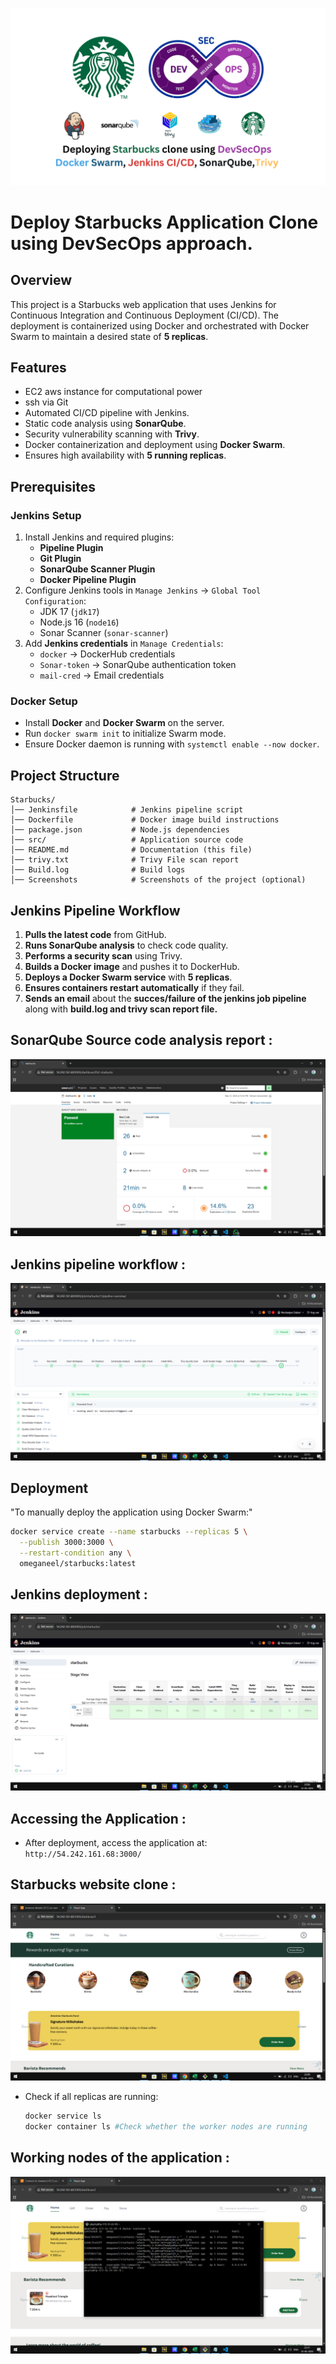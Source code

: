 ![Starbucks Clone Deployment](https://github.com/Omeganeel/Starbucks/blob/main/starbucks.png)
# Deploy Starbucks Application Clone using DevSecOps approach.


## Overview
This project is a Starbucks web application that uses Jenkins for Continuous Integration and Continuous Deployment (CI/CD). The deployment is containerized using Docker and orchestrated with Docker Swarm to maintain a desired state of **5 replicas**.

## Features
- EC2 aws instance for computational power
- ssh via Git 
- Automated CI/CD pipeline with Jenkins.
- Static code analysis using **SonarQube**.
- Security vulnerability scanning with **Trivy**.
- Docker containerization and deployment using **Docker Swarm**.
- Ensures high availability with **5 running replicas**.


## Prerequisites
### Jenkins Setup
1. Install Jenkins and required plugins:
   - **Pipeline Plugin**
   - **Git Plugin**
   - **SonarQube Scanner Plugin**
   - **Docker Pipeline Plugin**
2. Configure Jenkins tools in `Manage Jenkins` → `Global Tool Configuration`:
   - JDK 17 (`jdk17`)
   - Node.js 16 (`node16`)
   - Sonar Scanner (`sonar-scanner`)
3. Add **Jenkins credentials** in `Manage Credentials`:
   - `docker` → DockerHub credentials
   - `Sonar-token` → SonarQube authentication token
   - `mail-cred` → Email credentials


### Docker Setup
- Install **Docker** and **Docker Swarm** on the server.
- Run `docker swarm init` to initialize Swarm mode.
- Ensure Docker daemon is running with `systemctl enable --now docker`.


## Project Structure
```
Starbucks/
│── Jenkinsfile            # Jenkins pipeline script
│── Dockerfile             # Docker image build instructions
│── package.json           # Node.js dependencies
│── src/                   # Application source code
│── README.md              # Documentation (this file)
│── trivy.txt              # Trivy File scan report
│── Build.log              # Build logs 
│── Screenshots            # Screenshots of the project (optional)
```


## Jenkins Pipeline Workflow

1. **Pulls the latest code** from GitHub.
2. **Runs SonarQube analysis** to check code quality.
3. **Performs a security scan** using Trivy.
4. **Builds a Docker image** and pushes it to DockerHub.
5. **Deploys a Docker Swarm service** with **5 replicas**.
6. **Ensures containers restart automatically** if they fail.
7. **Sends an email** about the **succes/failure  of the jenkins job pipeline** along with **build.log and trivy scan report file.**

## SonarQube Source code analysis report :
![SonarQube Source code analysis report](https://github.com/Omeganeel/Starbucks/blob/main/sc%20SonarQube%20analysis.png)

## Jenkins pipeline workflow :
![Jenkins pipeline workflow](https://github.com/Omeganeel/Starbucks/blob/main/Jenkins%20pipeline.png)

## Deployment
"To manually deploy the application using Docker Swarm:"
```sh
docker service create --name starbucks --replicas 5 \
  --publish 3000:3000 \
  --restart-condition any \
  omeganeel/starbucks:latest
```

## Jenkins deployment :
![Jenkins deployment](https://github.com/Omeganeel/Starbucks/blob/main/sc%20Jenkins%20deployment.png)

## Accessing the Application :
- After deployment, access the application at: `http://54.242.161.68:3000/`

## Starbucks website clone :
![Starbucks website clone](https://github.com/Omeganeel/Starbucks/blob/main/sc%20starbucks%20web%20clone.png)


- Check if all replicas are running:
  ```sh
  docker service ls
  docker container ls #Check whether the worker nodes are running
  ```
## Working nodes of the application :
![Working nodes of the application](https://github.com/Omeganeel/Starbucks/blob/main/sc%20working%20node%20of%20app.png)

